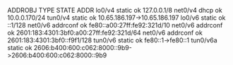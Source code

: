 ADDROBJ           TYPE     STATE        ADDR
lo0/v4            static   ok           127.0.0.1/8
net0/v4           dhcp     ok           10.0.0.170/24
tun0/v4           static   ok           10.65.186.197->10.65.186.197
lo0/v6            static   ok           ::1/128
net0/v6           addrconf ok           fe80::a00:27ff:fe92:321d/10
net0/v6           addrconf ok           2601:183:4301:3bf0:a00:27ff:fe92:321d/64
net0/v6           addrconf ok           2601:183:4301:3bf0::f9f1/128
tun0/v6           static   ok           fe80::1->fe80::1
tun0/v6a          static   ok           2606:b400:600:c062:8000::9b9->2606:b400:600:c062:8000::9b9

